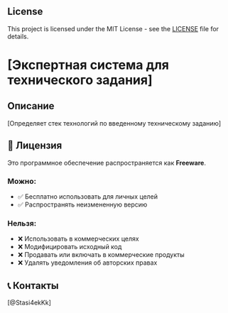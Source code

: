 ## License

This project is licensed under the MIT License - see the [LICENSE](LICENSE) file for details.


# [Экспертная система для технического задания]

## Описание
[Определяет стек технологий по введенному техническому заданию]

## 📄 Лицензия

Это программное обеспечение распространяется как **Freeware**.

### Можно:
- ✅ Бесплатно использовать для личных целей
- ✅ Распространять неизмененную версию

### Нельзя:
- ❌ Использовать в коммерческих целях
- ❌ Модифицировать исходный код
- ❌ Продавать или включать в коммерческие продукты
- ❌ Удалять уведомления об авторских правах

## 📞 Контакты
[@Stasi4ekKk]